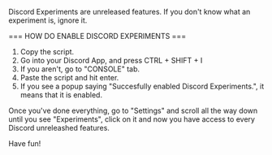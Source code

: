 Discord Experiments are unreleased features. If you don't know what an experiment is, ignore it.

=== HOW DO ENABLE DISCORD EXPERIMENTS ===

1. Copy the script.
2. Go into your Discord App, and press CTRL + SHIFT + I
3. If you aren't, go to "CONSOLE" tab.
4. Paste the script and hit enter.
5. If you see a popup saying "Succesfully enabled Discord Experiments.", it means that it is enabled.

Once you've done everything, go to "Settings" and scroll all the way down until you see "Experiments", click on it and now you have access to every Discord unreleashed features.


Have fun!
